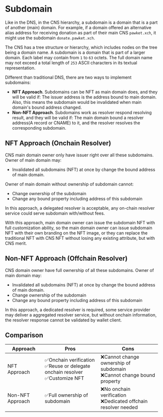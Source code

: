 # Subdomain

Like in the DNS, in the CNS hierarchy, a subdomain is a domain that is a part of another (main) domain. For example, if a domain offered an alternative alias address for receiving donation as part of their main CNS `pawket.xch`, it might use the subdomain `donate.pawket.xch`.

The CNS has a tree structure or hierarchy, which includes nodes on the tree being a domain name. A subdomain is a domain that is part of a larger domain. Each label may contain from `1` to `63` octets. The full domain name may not exceed a total length of `253` ASCII characters in its textual representation.

Different than traditional DNS, there are two ways to implement subdomains:

- **NFT Approach**. Subdomains can be NFT as main domain does, and they will be valid if: The issuer address is the address bound to main domain. Also, this means the subdomain would be invalidated when main domain's bound address changed.
- **Non-NFT Approach**. Subdomains work as resolver respond resolving result, and they will be valid if: The main domain bound a resolver address(A record or CNAME) to it, and the resolver resolves the corresponding subdomain.

## NFT Approach (Onchain Resolver)

CNS main domain owner only have issuer right over all these subdomains. Owner of main domain may:

- Invalidated all subdomains (NFT) at once by change the bound address of main domain.

Owner of main domain without ownership of subdomain cannot:

- Change ownership of the subdomain
- Change any bound property including address of this subdomain

In this approach, a delegated resolver is acceptable, any on-chain resolver service could serve subdomain with/without fees.

With this approach, main domain owner can issue the subdomain NFT with full customization ability, so the main domain owner can issue subdomain NFT with their own branding on the NFT image, or they can replace the traditional NFT with CNS NFT without losing any existing attribute, but with CNS merit.

## Non-NFT Approach (Offchain Resolver)

CNS domain owner have full ownership of all these subdomains. Owner of main domain may:

- Invalidated all subdomains (NFT) at once by change the bound address of main domain.
- Change ownership of the subdomain
- Change any bound property including address of this subdomain

In this approach, a dedicated resolver is required, some service provider may deliver a aggregated resolver service, but without onchain information, the resolver response cannot be validated by wallet client.

## Comparison

| Approach | Pros | Cons|
| --- | --- | ---|
| NFT Approach | ✅Onchain verification<br>✅Reuse or delegate onchain resolver<br>✅Customize NFT | ❌Cannot change ownership of subdomain<br>❌Cannot change bound property |
| Non-NFT Approach | ✅Full ownership of subdomain | ❌No onchain verification<br>❌Dedicated offchain resolver needed |